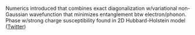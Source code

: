 
Numerics introduced that combines exact diagonalization w/variational non-Gaussian wavefunction that minimizes entanglement btw electron/phonon. Phase w/strong charge susceptibility found in 2D Hubbard-Holstein model ([Twitter](https://twitter.com/JoshuahHeath/status/1181229921349160961))
